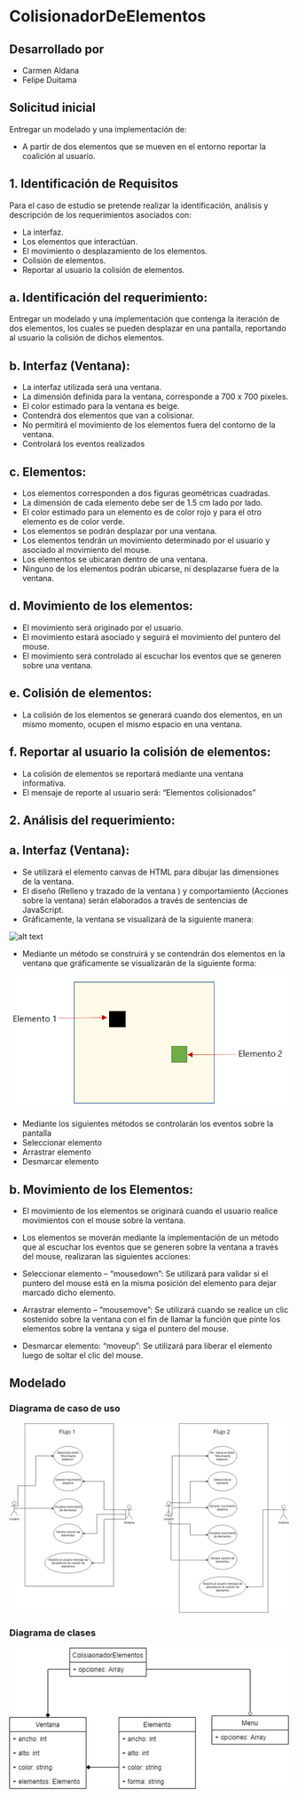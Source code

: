 # ColisionadorDeElementos

## Desarrollado por
* Carmen Aldana
* Felipe Duitama

## Solicitud inicial
Entregar un modelado y una implementación de:
* A partir de dos elementos que se mueven en el entorno reportar la coalición al usuario.

## 1. Identificación de Requisitos
Para el caso de estudio se pretende realizar la identificación, análisis y descripción de los requerimientos asociados con:

* La interfaz.
* Los  elementos que interactúan.
* El movimiento o desplazamiento de los elementos.
* Colisión de elementos.
* Reportar al usuario la colisión de elementos.

## a.	Identificación del requerimiento:
Entregar un modelado y una implementación que contenga la iteración de dos elementos, los cuales se pueden desplazar en una pantalla, reportando al usuario la colisión de dichos elementos.
## b.	Interfaz (Ventana):
* La interfaz utilizada será una ventana.
* La dimensión definida para la ventana, corresponde a 700 x 700 pixeles.
* El color estimado para la ventana es beige.
* Contendrá dos elementos que van a colisionar.
* No permitirá el movimiento de los elementos fuera del contorno de la ventana.
* Controlará los eventos realizados 
## c.	Elementos:
* Los elementos corresponden a dos figuras geométricas cuadradas.
* La dimensión de cada elemento debe ser de 1.5 cm lado por lado.
* El color estimado para un elemento es de color rojo y para el otro elemento es de color verde.
* Los elementos se podrán desplazar por una ventana.
*	Los elementos tendrán un movimiento determinado por el usuario y asociado al movimiento del mouse.
*	Los elementos se ubicaran dentro de una ventana.
*	Ninguno de los elementos podrán ubicarse, ni desplazarse fuera de la ventana.
## d.	Movimiento de los elementos:
*	El movimiento será originado por el usuario.
*	El movimiento estará asociado y seguirá el movimiento del puntero del mouse.
*	El movimiento será controlado al escuchar los eventos que se generen sobre una ventana.
## e.	Colisión de elementos:
*	La colisión de los elementos se generará cuando dos elementos, en un mismo momento, ocupen el mismo espacio en una ventana.
## f.	Reportar al usuario la colisión de elementos:
*	La colisión de elementos se reportará mediante una ventana informativa.
*	El mensaje de reporte al usuario será: “Elementos colisionados”

## 2.	Análisis del requerimiento:
## a.	Interfaz (Ventana):
*	Se utilizará el elemento canvas de HTML para dibujar las dimensiones de la ventana.
*	El diseño (Relleno y trazado de la ventana ) y comportamiento (Acciones sobre la ventana) serán elaborados a través de sentencias de JavaScript.
*	Gráficamente, la ventana se visualizará de la siguiente manera:

![alt text](https://github.com/felipedc09/ColisionadorDeElementos/blob/master/Dise%C3%B1o_Ventana.png)

*	Mediante un método se construirá y se contendrán dos elementos en la ventana que gráficamente se visualizarán de la siguiente forma:

![alt text](https://github.com/felipedc09/ColisionadorDeElementos/blob/master/Elementos_Ventana.png)

*	Mediante los siguientes métodos se controlarán los eventos sobre la pantalla
   * Seleccionar elemento
   * Arrastrar elemento
   * Desmarcar elemento

## b.	Movimiento de los Elementos:

* El movimiento de los elementos se originará cuando el usuario realice movimientos con el mouse sobre la ventana.
* Los elementos se moverán mediante la implementación de un método que al escuchar los eventos que se generen sobre la ventana a través del mouse, realizaran las siguientes acciones:

* Seleccionar elemento – “mousedown”: Se utilizará para validar si el puntero del mouse está en la misma posición del elemento para dejar marcado dicho elemento.
* Arrastrar elemento  – “mousemove”: Se utilizará cuando se realice un clic sostenido sobre la ventana con el fin de llamar la función que pinte los elementos sobre la ventana y siga el puntero del mouse.
* Desmarcar elemento: “moveup”: Se utilizará para liberar el elemento luego de soltar el clic del mouse.

## Modelado

### Diagrama de caso de uso
![alt text](https://github.com/felipedc09/ColisionadorDeElementos/blob/master/Diagrama%20UML%20del%20caso%20de%20uso.png)

### Diagrama de clases

![alt text](https://github.com/felipedc09/ColisionadorDeElementos/blob/master/Diagrama%20de%20clases.png)
